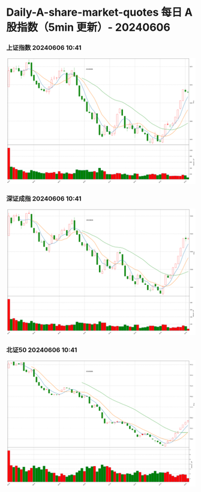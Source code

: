 
# Daily-A-share-market-quotes 每日 A 股指数（5min 更新）- 20240606

### 上证指数 20240606 10:41
![](./fig/2024/6/20240606-sh000001.png)

### 深证成指 20240606 10:41
![](./fig/2024/6/20240606-sz399001.png)

### 北证50 20240606 10:41
![](./fig/2024/6/20240606-bj899050.png)
